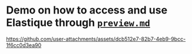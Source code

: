 # Demo on how to access and use Elastique through [`preview.md`](preview.md)

https://github.com/user-attachments/assets/dcb512e7-82b7-4eb9-9bcc-1f6cc0d3ea90
